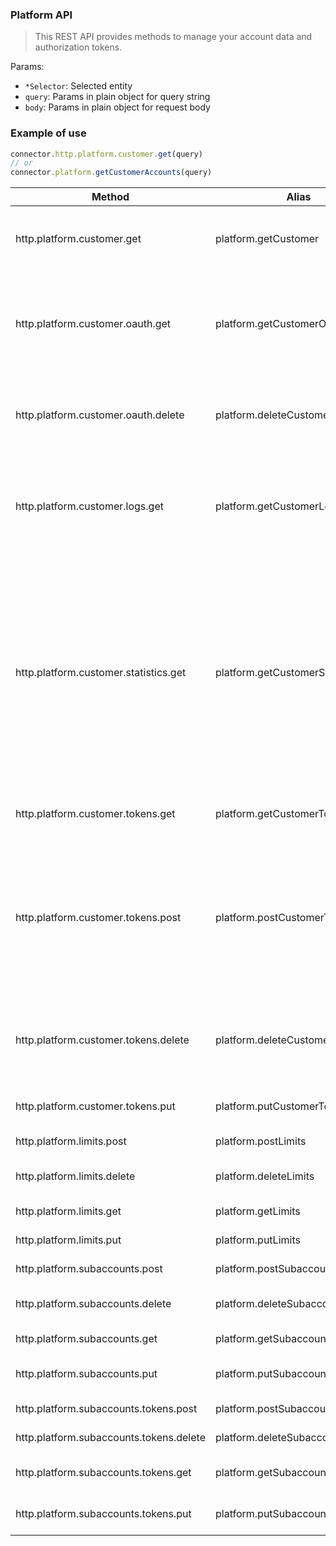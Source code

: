 ### Platform API

> This REST API provides methods to manage your account data and authorization tokens.

Params:
* `*Selector`: Selected entity
* `query`: Params in plain object for query string 
* `body`: Params in plain object for request body 

### Example of use

```js
connector.http.platform.customer.get(query)
// or
connector.platform.getCustomerAccounts(query)
```

| Method  | Alias  | Params  | Description  |
|---|---|---|---|
| http.platform.customer.get  | platform.getCustomer  |  query |  View your registration data: name, email, ACL and ID. |
|  http.platform.customer.oauth.get | platform.getCustomerOauth  | accountSelector, query  | Get OAuth profiles through which it is possible to authorize customer on the platform  |
|  http.platform.customer.oauth.delete | platform.deleteCustomerOauth  | accountSelector  |  Detach selected OAuth profiles from flespi customer |
| http.platform.customer.logs.get  | platform.getCustomerLogs  | query  |  Get logs for whole platform. The request without parameters will return all logs records. |
|  http.platform.customer.statistics.get | platform.getCustomerStatistics  | query  |  Platform storing items statistics counters into special container available within this method. You may optionally filter them by "origin" or activate generalization algorithm to aggregate counters. |
| http.platform.customer.tokens.get  | platform.getCustomerTokens  |  tokenSelector, query | List existing tokens with specified fields.  |
|  http.platform.customer.tokens.post | platform.postCustomerTokens  | query, body  |  Create new token with defined lifetime and rights. Either 'expire' or 'ttl' should be specified for correct token expiration time detection. |
|  http.platform.customer.tokens.delete |  platform.deleteCustomerTokens | tokenSelector  |  Delete uneeded tokens with specified ID or matching filtering parameters. |
| http.platform.customer.tokens.put  | platform.putCustomerTokens  | tokenSelector, query, body  |  Modify some token properies. |
| http.platform.limits.post  | platform.postLimits  | query, body  |  Define new limits. |
| http.platform.limits.delete  | platform.deleteLimits  | limitsSelector  |  Delete selected limit rules. |
| http.platform.limits.get  | platform.getLimits  | limitsSelector, query  |  Get exisiting limits. |
| http.platform.limits.put  | platform.putLimits  | limitsSelector, query, body  |  Update limits. |
| http.platform.subaccounts.post  | platform.postSubaccounts | query, body |  Create new subaccounts. |
| http.platform.subaccounts.delete  | platform.deleteSubaccounts | subaccountsSelector  |  Delete selected subaccounts. |
| http.platform.subaccounts.get  | platform.getSubaccounts | subaccountsSelector, query  |  Get subaccounts. |
| http.platform.subaccounts.put  | platform.putSubaccounts | subaccountsSelector, query, body  |  Update existing subaccounts. |
| http.platform.subaccounts.tokens.post  | platform.postSubaccountsTokens | subaccountsSelector, query, body |  Generate new tokens. |
| http.platform.subaccounts.tokens.delete  | platform.deleteSubaccountsTokens | subaccountsSelector, tokensSelector  |  Delete tokens. |
| http.platform.subaccounts.tokens.get  | platform.getSubaccountsTokens | subaccountsSelector, tokensSelector, query  |  Get subaccount's tokens. |
| http.platform.subaccounts.tokens.put  | platform.putSubaccountsTokens | subaccountsSelector, tokensSelector, query, body  |  Modify subaccounts tokens. |
